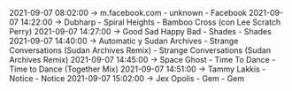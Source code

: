 2021-09-07 08:02:00 -> m.facebook.com - unknown - Facebook
2021-09-07 14:22:00 -> Dubharp - Spiral Heights - Bamboo Cross (con Lee Scratch Perry)
2021-09-07 14:27:00 -> Good Sad Happy Bad - Shades - Shades
2021-09-07 14:40:00 -> Automatic y Sudan Archives - Strange Conversations (Sudan Archives Remix) - Strange Conversations (Sudan Archives Remix)
2021-09-07 14:45:00 -> Space Ghost - Time To Dance - Time to Dance (Together Mix)
2021-09-07 14:51:00 -> Tammy Lakkis - Notice - Notice
2021-09-07 15:02:00 -> Jex Opolis - Gem - Gem
